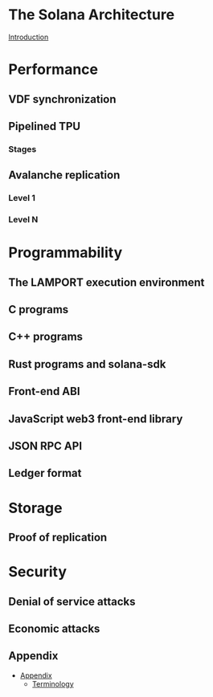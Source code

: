 # The Solana Architecture

[Introduction](ch00-00-introduction.md)

# Performance

## VDF synchronization

## Pipelined TPU

### Stages


## Avalanche replication

### Level 1

### Level N


# Programmability

## The LAMPORT execution environment

## C programs

## C++ programs

## Rust programs and solana-sdk

## Front-end ABI

## JavaScript web3 front-end library

## JSON RPC API

## Ledger format


# Storage

## Proof of replication


# Security

## Denial of service attacks

## Economic attacks

## Appendix

- [Appendix](appendix-00.md)
  - [Terminology](appendix-01-terminology.md)

